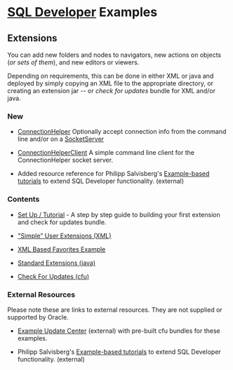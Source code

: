 # [SQL Developer](http://www.oracle.com/technetwork/developer-tools/sql-developer/) Examples
## Extensions
You can add new folders and nodes to navigators, new actions on objects (*or sets of them*), and new editors or viewers.

Depending on requirements, this can be done in either XML or java and deployed by simply copying an XML file to the appropriate directory, or creating an extension jar -- or *check for updates* bundle for XML and/or java.

### New

* [ConnectionHelper](java/ConnectionHelper)
Optionally accept connection info from the command line and/or on a [SocketServer](https://docs.oracle.com/javase/tutorial/networking/sockets/clientServer.html)

* [ConnectionHelperClient](java/ConnectionHelperClient)
A simple command line client for the ConnectionHelper socket server.

* Added resource reference for Philipp Salvisberg's [Example-based tutorials](https://github.com/PhilippSalvisberg/sqldev) to extend SQL Developer functionality. (external)


### Contents

* [Set Up / Tutorial](./setup.md) - A step by step guide to building your first extension and check for updates bundle.


* ["Simple" User Extensions (XML)](xml)


* [XML Based Favorites Example](xml/favorites)


* [Standard Extensions (java)](java)


* [Check For Updates (cfu)](cfu)


### External Resources
Please note these are links to external resources. They are not supplied or supported by Oracle.

* [Example Update Center](https://github.com/bjeffrie/sqldev-update-center) (external) with pre-built cfu bundles for these examples. 

* Philipp Salvisberg's [Example-based tutorials](https://github.com/PhilippSalvisberg/sqldev) to extend SQL Developer functionality. (external)

